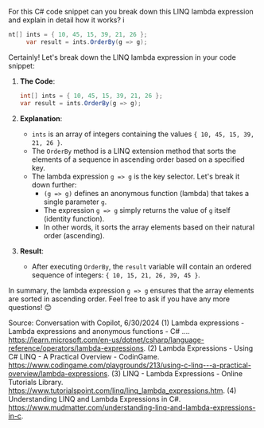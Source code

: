 For this C# code snippet can you break down this LINQ lambda expression and explain in detail how it works? i

```csharp
nt[] ints = { 10, 45, 15, 39, 21, 26 };
     var result = ints.OrderBy(g => g);
```

Certainly! Let's break down the LINQ lambda expression in your code snippet:

1. **The Code**:
   ```csharp
   int[] ints = { 10, 45, 15, 39, 21, 26 };
   var result = ints.OrderBy(g => g);
   ```

2. **Explanation**:
   - `ints` is an array of integers containing the values `{ 10, 45, 15, 39, 21, 26 }`.
   - The `OrderBy` method is a LINQ extension method that sorts the elements of a sequence in ascending order based on a specified key.
   - The lambda expression `g => g` is the key selector. Let's break it down further:
     - `(g => g)` defines an anonymous function (lambda) that takes a single parameter `g`.
     - The expression `g => g` simply returns the value of `g` itself (identity function).
     - In other words, it sorts the array elements based on their natural order (ascending).

3. **Result**:
   - After executing `OrderBy`, the `result` variable will contain an ordered sequence of integers: `{ 10, 15, 21, 26, 39, 45 }`.

In summary, the lambda expression `g => g` ensures that the array elements are sorted in ascending order. Feel free to ask if you have any more questions! 😊

Source: Conversation with Copilot, 6/30/2024
(1) Lambda expressions - Lambda expressions and anonymous functions - C# .... https://learn.microsoft.com/en-us/dotnet/csharp/language-reference/operators/lambda-expressions.
(2) Lambda Expressions - Using C# LINQ - A Practical Overview - CodinGame. https://www.codingame.com/playgrounds/213/using-c-linq---a-practical-overview/lambda-expressions.
(3) LINQ - Lambda Expressions - Online Tutorials Library. https://www.tutorialspoint.com/linq/linq_lambda_expressions.htm.
(4) Understanding LINQ and Lambda Expressions in C#. https://www.mudmatter.com/understanding-linq-and-lambda-expressions-in-c.